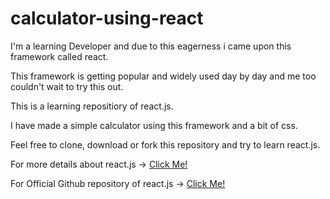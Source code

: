 # calculator-using-react

I'm a learning Developer and due to this eagerness i came upon this framework called react.

This framework is getting popular and widely used day by day and me too couldn't wait to try this out.  

This is a learning repositiory of react.js.

I have made a simple calculator using this framework and a bit of css.

Feel free to clone, download or fork this repository and try to learn react.js. 

For more details about react.js -> [Click Me!](https://reactjs.org/)

For Official Github repository of react.js -> [Click Me!](https://github.com/facebook/create-react-app)
